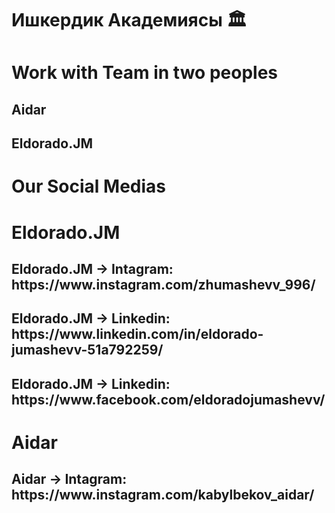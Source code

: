 # Ишкердик Академиясы 🏛

<h1> Work with Team in two peoples </h1>

<h2>Aidar</h2>
<h2> Eldorado.JM</h2>

</hr>

<h1> Our Social Medias </h1>
<h1>Eldorado.JM</h1>
<h2> Eldorado.JM -> Intagram: https://www.instagram.com/zhumashevv_996/ </h2>
<h2> Eldorado.JM -> Linkedin: https://www.linkedin.com/in/eldorado-jumashevv-51a792259/ </h2>
<h2> Eldorado.JM -> Linkedin: https://www.facebook.com/eldoradojumashevv/ </h2>
</hr>
<h1>Aidar</h1>
<h2> Aidar -> Intagram: https://www.instagram.com/kabylbekov_aidar/ </h2>
